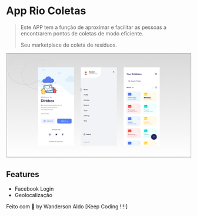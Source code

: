 # App Rio Coletas

> Este APP tem a função de aproximar e facilitar as pessoas a encontrarem
> pontos de coletas de modo eficiente.
>
> Seu marketplace de coleta de resíduos.

![App Demo](/src/assets/app-base.png "App Demo")

## Features

+ Facebook Login
+ Geolocalização

Feito com 💖 by Wanderson Aldo [Keep Coding !!!!]
